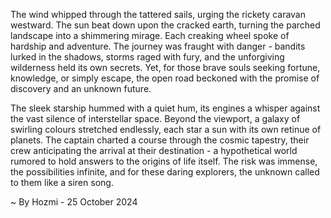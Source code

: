 
The wind whipped through the tattered sails, urging the rickety caravan westward. The sun beat down upon the cracked earth, turning the parched landscape into a shimmering mirage. Each creaking wheel spoke of hardship and adventure.  The journey was fraught with danger - bandits lurked in the shadows, storms raged with fury, and the unforgiving wilderness held its own secrets. Yet, for those brave souls seeking fortune, knowledge, or simply escape, the open road beckoned with the promise of discovery and an unknown future.

The sleek starship hummed with a quiet hum, its engines a whisper against the vast silence of interstellar space.  Beyond the viewport, a galaxy of swirling colours stretched endlessly, each star a sun with its own retinue of planets.  The captain charted a course through the cosmic tapestry,  their crew anticipating the arrival at their destination - a  hypothetical world rumored to hold answers to the origins of life itself.  The risk was immense, the possibilities infinite, and for these daring explorers, the unknown called to them like a siren song. 

~ By Hozmi - 25 October 2024
